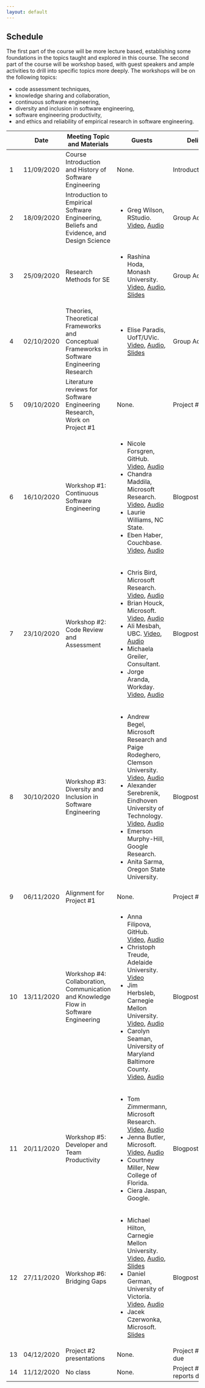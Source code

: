 ```yaml
---
layout: default
---
```


## Schedule

The first part of the course will be more lecture based, establishing some foundations in the topics taught and explored in this course.
The second part of the course will be workshop based, with guest speakers and ample activities to drill into specific topics more deeply.
The workshops will be on the following topics:
- code assessment techniques,
- knowledge sharing and collaboration,
- continuous software engineering,
- diversity and inclusion in software engineering,
- software engineering productivity,
- and ethics and reliability of empirical research in software engineering.

<table class="schedule ui-responsive" data-role="table" id="class-schedule" data-mode="reflow">
    <thead>
        <tr class="table-header">
            <th></th>
            <th>Date</th>
            <th>Meeting Topic and Materials</th>
            <th>Guests</th>
            <th>Deliverable</th>
        </tr>
    </thead>
    <tbody>
        <tr class="odd-row">
            <td>1</td>
            <td>11/09/2020</td>
            <td>Course Introduction and History of Software Engineering</td>
            <td>None.</td>
            <td>Introductions/Activity</td>
        </tr>
        <tr class="even-row">
            <td>2</td>
            <td>18/09/2020</td>
            <td>Introduction to Empirical Software Engineering, Beliefs and Evidence, and Design Science</td>
            <td>
                <ul>
                    <li>Greg Wilson, RStudio. <a href="https://www.youtube.com/watch?v=Orghyn91ZMo&feature=youtu.be">Video</a>, <a href="https://anchor.fm/margaret-anne-d-storey/episodes/A-QA-with-Greg-Wilson-on-Empirical-Software-Engineering-eklhkc">Audio</a></li>
                </ul>
            </td>
            <td>Group Activity</td>
        </tr>
        <tr class="odd-row">
            <td>3</td>
            <td>25/09/2020</td>
            <td>Research Methods for SE</td>
            <td>
                <ul>
                    <li>Rashina Hoda, Monash University. <a href="https://youtu.be/z-Yr27qtePM">Video</a>, <a href="https://anchor.fm/margaret-anne-d-storey/episodes/357--10827-A-Talk-and-QA-with-Rashina-Hoda-on-Grounded-Theory-in-Software-Engineering-el5kjj">Audio</a>, <a href="https://github.com/margaretstorey/EmseUvic2020/blob/master/slides/Week3GroundedTheoryHoda.pdf">Slides</a></li>
                </ul>
            </td>
            <td>Group Activity</td>
        </tr>
        <tr class="even-row">
            <td>4</td>
            <td>02/10/2020</td>
            <td>Theories, Theoretical Frameworks and Conceptual Frameworks in Software Engineering Research</td>
            <td>
                <ul>
                    <li>Elise Paradis, UofT/UVic. <a href="https://youtu.be/_8aPAGD6tdA">Video</a>, <a href="https://anchor.fm/margaret-anne-d-storey/episodes/A-Talk-and-QA-with-Elise-Paradis-on-Theories--Theoretical-Frameworks-in-Software-Engineering-el5kri">Audio</a>, <a href="https://github.com/margaretstorey/EmseUvic2020/blob/master/slides/Week4TheoriesFrameworks.pdf">Slides</a></li>
                </ul>
            </td>
            <td>Group Activity</td>
        </tr>
        <tr class="odd-row">
            <td>5</td>
            <td>09/10/2020</td>
            <td>Literature reviews for Software Engineering Research, Work on Project #1</td>
            <td>None.</td>
            <td>Project #1 started</td>
        </tr>
        <tr class="even-row">
            <td>6</td>
            <td>16/10/2020</td>
            <td>Workshop #1: Continuous Software Engineering</td>
            <td>
                <ul>
                    <li>Nicole Forsgren, GitHub. <a href="https://youtu.be/S6USW-ee_u0">Video</a>, <a href="https://anchor.fm/margaret-anne-d-storey/episodes/A-QA-with-Nicole-Forsgren-about-Devops-and-High-Performing-Teams-ele7tb">Audio</a></li>
                    <li>Chandra Maddila, Microsoft Research. <a href="https://youtu.be/UHMLMi_Ks8o">Video</a>, <a href="https://anchor.fm/margaret-anne-d-storey/episodes/A-QA-with-Chandra-Maddila-on-AIOps-in-Continuous-Software-Engineering-elaru2">Audio</a></li>
                    <li>Laurie Williams, NC State.</li>
                    <li>Eben Haber, Couchbase. <a href="https://youtu.be/VtVl30k3xuQ">Video</a>, <a href="https://anchor.fm/margaret-anne-d-storey/episodes/QA-with-Eben-Haber--Couchbase-and-Author-of-Taming-Information-Technology-elbm3b">Audio</a></li>
                </ul>
            </td>
            <td>Blogpost #1</td>
        </tr>
        <tr class="odd-row">
            <td>7</td>
            <td>23/10/2020</td>
            <td>Workshop #2: Code Review and Assessment</td>
            <td>
                <ul>
                    <li>Chris Bird, Microsoft Research. <a href="https://youtu.be/Lo5cNcjdrmM">Video</a>, <a href="https://anchor.fm/margaret-anne-d-storey/episodes/A-QA-with-Christian-Bird-about-his-studies-of-code-review-practices-and-tools--and-what-lies-ahead-elnipv">Audio</a></li>
                    <li>Brian Houck, Microsoft. <a href="https://youtu.be/eriNYdKHeNc">Video</a>, <a href="https://anchor.fm/margaret-anne-d-storey/episodes/A-Presentation-and-QA-with-Brian-Houck-about-The-Code-Review-Experience-in-Azure-elofve">Audio</a></li>
                    <li>Ali Mesbah, UBC. <a href="https://youtu.be/E-6qDKUBa1s">Video</a>, <a href="https://anchor.fm/margaret-anne-d-storey/episodes/A-QA-with-Ali-Mesbah-on-how-test-assertions-are-correlated-with-test-suite-effectiveness-ellgtd">Audio</a></li>
                    <li>Michaela Greiler, Consultant.</li>
                    <li>Jorge Aranda, Workday. <a href="https://youtu.be/MWeCMjtYdIs">Video</a>, <a href="https://anchor.fm/margaret-anne-d-storey/episodes/A-QA-with-Jorge-Aranda-on-the-iconic-Secret-Life-of-Bugs-paper-elm8fb">Audio</a></li>
                </ul>
            </td>
            <td>Blogpost #2</td>
        </tr>
        <tr class="even-row">
            <td>8</td>
            <td>30/10/2020</td>
            <td>Workshop #3: Diversity and Inclusion in Software Engineering</td>
            <td>
                <ul>
                    <li>Andrew Begel, Microsoft Research and Paige Rodeghero, Clemson University. <a href="https://youtu.be/-cDNfAqzY3Y">Video</a>, <a href="https://anchor.fm/margaret-anne-d-storey/episodes/Lessons-learned-from-an-Autism-Coding-Camp-A-QA-with-Andrew-Begel-and-Paige-Rodeghero-eo5ppn/a-a46sikj">Audio</a></li>
                    <li>Alexander Serebrenik, Eindhoven University of Technology. <a href="https://youtu.be/Ug9KbyuIHjE">Video</a>, <a href="https://anchor.fm/margaret-anne-d-storey/episodes/Diversity-in-Software-Engineering-A-QA-with-Alexander-Serebrenik-em8lqp">Audio</a></li>
                    <li>Emerson Murphy-Hill, Google Research.</li>
                    <li>Anita Sarma, Oregon State University.</li>
                </ul>
            </td>
            <td>Blogpost #3</td>
        </tr>
        <tr class="odd-row">
            <td>9</td>
            <td>06/11/2020</td>
            <td>Alignment for Project #1</td>
            <td>None.</td>
            <td>Project #1 due</td>
        </tr>
        <tr class="even-row">
            <td>10</td>
            <td>13/11/2020</td>
            <td>Workshop #4: Collaboration, Communication and Knowledge Flow in Software Engineering</td>
            <td>
                <ul>
                    <li>Anna Filipova, GitHub. <a href="https://youtu.be/vE0Gde0RuKQ">Video</a>, <a href="https://anchor.fm/margaret-anne-d-storey/episodes/Role-of-identity--social-norms-in-building-sustainable-online-communities-A-QA-with-Anna-Filipova-emlutn">Audio</a></li>
                    <li>Christoph Treude, Adelaide University. <a href="https://youtu.be/beddlJwfkoA">Video</a></li>
                    <li>Jim Herbsleb, Carnegie Mellon University. <a href="https://youtu.be/eTfKt64oCK4">Video</a>, <a href="https://anchor.fm/margaret-anne-d-storey/episodes/Social-Technical-Coordination-in-Software-Engineering-A-QA-with-Jim-Herbsleb-emp3op">Audio</a></li>
                    <li>Carolyn Seaman, University of Maryland Baltimore County. <a href="https://youtu.be/E9p88Ut0jlI">Video</a>, <a href="https://anchor.fm/margaret-anne-d-storey/episodes/How-war-stories-can-reveal-what-really-happens-in-software-engineering--A-QA-with-Carolyn-Seaman-emjt2h">Audio</a></li>
                </ul>
            </td>
            <td>Blogpost #4</td>
        </tr>
        <tr class="odd-row">
            <td>11</td>
            <td>20/11/2020</td>
            <td>Workshop #5: Developer and Team Productivity</td>
            <td>
                <ul>
                    <li>Tom Zimmermann, Microsoft Research. <a href="https://youtu.be/hA4QbkraKn4">Video</a>, <a href="https://anchor.fm/margaret-anne-d-storey/episodes/The-Many-Faces-of-Software-Developer-Productivity-A-QA-with-Tom-ZimmermannDr--Tom-Zimmermann-visits-our-course-on-empirical-software-engineering-and-discusses-his-many-years-of-research-on-developer-en0hhh">Audio</a></li>
                    <li>Jenna Butler, Microsoft. <a href="https://youtu.be/CyTgqtw2PhU">Video</a>, <a href="https://anchor.fm/margaret-anne-d-storey/episodes/Experiences-of-Software-Developers-Working-from-Home-During-the-Pandemic-A-QA-with-Jenna-Butler-enjfas">Audio</a></li>
                    <li>Courtney Miller, New College of Florida.</li>
                    <li>Ciera Jaspan, Google.</li>
                </ul>
            </td>
            <td>Blogpost #5</td>
        </tr>
        <tr class="even-row">
            <td>12</td>
            <td>27/11/2020</td>
            <td>Workshop #6: Bridging Gaps</td>
            <td>
                <ul>
                    <li>Michael Hilton, Carnegie Mellon University. <a href="https://youtu.be/jMeNUbtgWE4">Video</a>, <a href="https://anchor.fm/margaret-anne-d-storey/episodes/Promoting-Human-Flourishing-Through-Ethical-Software-Development--A-Talk-and-QA-with-Michael-Hilton-enkkav/a-a43bjle">Audio</a>, <a href="https://drive.google.com/file/d/1pRa1mZm3PgHbhMJg0LgG8FQ6gHqSsLLm/view?usp=sharing">Slides</a></li>
                    <li>Daniel German, University of Victoria. <a href="https://youtu.be/mP3nb9O_yyU">Video</a>, <a href="https://anchor.fm/margaret-anne-d-storey/episodes/The-fairness-of-peer-review-and-insights-from-studies-of-open-source-A-QA-with-Daniel-German-enl9mt/a-a43ghp9">Audio</a></li>
                    <li>Jacek Czerwonka, Microsoft. <a href="https://github.com/margaretstorey/EmseUvic2020/blob/master/references/BridgingGapsJacekCz.pdf">Slides</a></li>
                </ul>
            </td>
            <td>Blogpost #6</td>
        </tr>
        <tr class="odd-row">
            <td>13</td>
            <td>04/12/2020</td>
            <td>Project #2 presentations</td>
            <td>None.</td>
            <td>Project #2: videos due</td>
        </tr>
        <tr class="even-row">
            <td>14</td>
            <td>11/12/2020</td>
            <td>No class</td>
            <td>None.</td>
            <td>Project #2: final reports due</td>
        </tr>
    </tbody>
</table>

